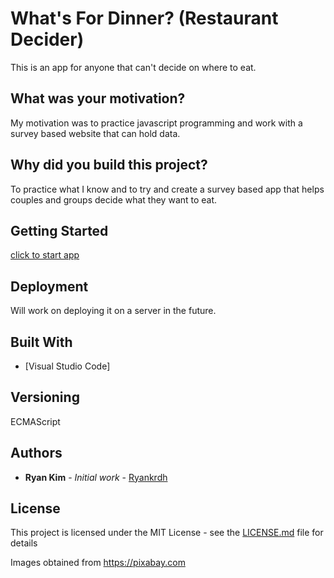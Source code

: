 # What's For Dinner? (Restaurant Decider)

This is an app for anyone that can't decide on where to eat.

## What was your motivation?

My motivation was to practice javascript programming and work with a survey based website that can hold data.

## Why did you build this project?

To practice what I know and to try and create a survey based app that helps couples and groups decide what they want to eat.

## Getting Started

<a href="https://ryankrdh.github.io/Restaurant-Decider/">click to start app</a>

## Deployment

Will work on deploying it on a server in the future.

## Built With

- [Visual Studio Code]

## Versioning

ECMAScript

## Authors

- **Ryan Kim** - _Initial work_ - [Ryankrdh](https://github.com/ryankrdh)

## License

This project is licensed under the MIT License - see the [LICENSE.md](LICENSE.md) file for details

Images obtained from https://pixabay.com
